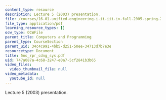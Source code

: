 ```yaml
---
content_type: resource
description: Lecture 5 (2003) presentation.
file: /courses/16-01-unified-engineering-i-ii-iii-iv-fall-2005-spring-2006/747a087a4c683247e0a75cf2841b3b65_5no_rpr_cdng_sys.pdf
file_type: application/pdf
learning_resource_types: []
ocw_type: OCWFile
parent_title: Computers and Programming
parent_type: CourseSection
parent_uid: 34c4c991-4bb5-d251-50ee-34713d7b7e3e
resourcetype: Document
title: 5no_rpr_cdng_sys.pdf
uid: 747a087a-4c68-3247-e0a7-5cf2841b3b65
video_files:
  video_thumbnail_file: null
video_metadata:
  youtube_id: null
---
```

Lecture 5 (2003) presentation.

